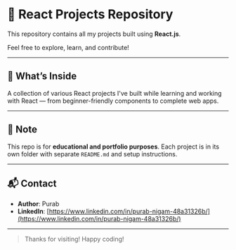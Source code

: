 # 🧠 React Projects Repository

This repository contains all my projects built using **React.js**.

Feel free to explore, learn, and contribute!

---

## 🚀 What’s Inside

A collection of various React projects I've built while learning and working with React — from beginner-friendly components to complete web apps.

---

## 📌 Note

This repo is for **educational and portfolio purposes**. Each project is in its own folder with separate `README.md` and setup instructions.

---

## 📬 Contact

- **Author**: Purab
- **LinkedIn**: [https://www.linkedin.com/in/purab-nigam-48a31326b/](https://www.linkedin.com/in/purab-nigam-48a31326b/)

---

> Thanks for visiting! Happy coding!
